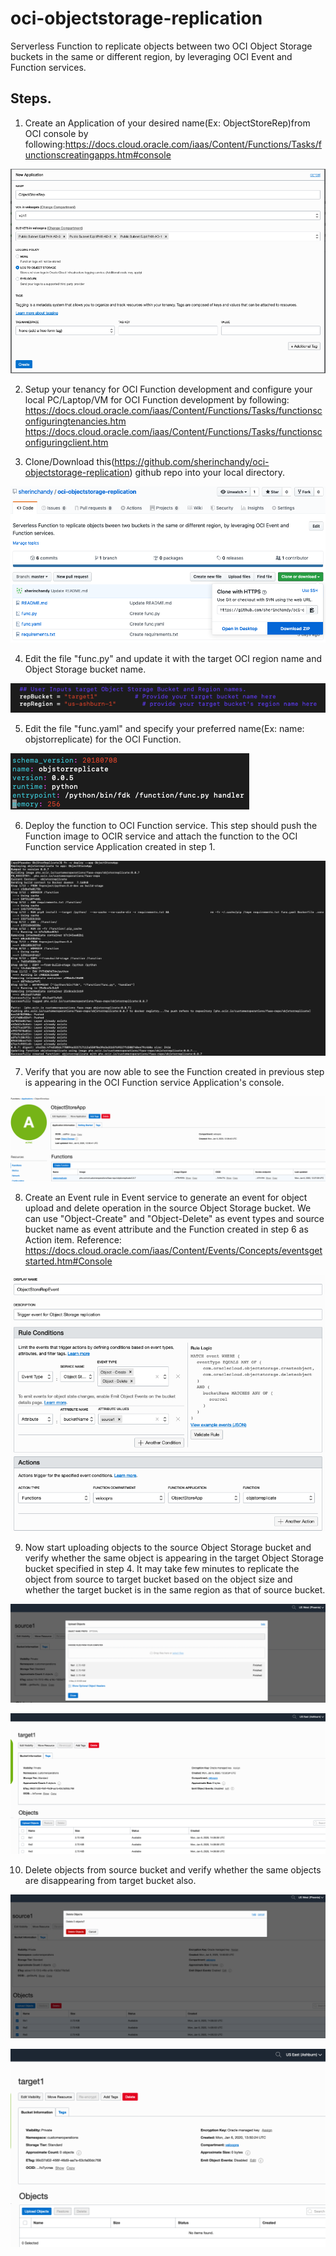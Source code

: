 # oci-objectstorage-replication
Serverless Function to replicate objects between two OCI Object Storage buckets in the same or different region, by leveraging OCI Event and Function services.

## Steps.

1. Create an Application of your desired name(Ex: ObjectStoreRep)from OCI console by following:https://docs.cloud.oracle.com/iaas/Content/Functions/Tasks/functionscreatingapps.htm#console

![](images/AppCreate.png)

2. Setup your tenancy for OCI Function development and configure your local PC/Laptop/VM for OCI Function development by following: https://docs.cloud.oracle.com/iaas/Content/Functions/Tasks/functionsconfiguringtenancies.htm https://docs.cloud.oracle.com/iaas/Content/Functions/Tasks/functionsconfiguringclient.htm

3. Clone/Download this(https://github.com/sherinchandy/oci-objectstorage-replication) github repo into your local directory. 

![](images/GitClone.png)

4. Edit the file "func.py" and update it with the target OCI region name and Object Storage bucket name. 

![](images/FuncPyEdit.png)

5. Edit the file "func.yaml" and specify your preferred name(Ex: name: objstorreplicate) for the OCI Function.

![](images/YaMlEdit.png)

6. Deploy the function to OCI Function service. This step should push the Function image to OCIR service and attach the function to the OCI Function service Application created in step 1.

![](images/FnDeploy.png)

7. Verify that you are now able to see the Function created in previous step is appearing in the OCI Function service Application's console.

![](images/FunctionVerify.png)

8. Create an Event rule in Event service to generate an event for object upload and delete operation in the source Object Storage bucket. We can use "Object-Create" and "Object-Delete" as event types and source bucket name as event attribute and the Function created in step 6 as Action item. Reference: https://docs.cloud.oracle.com/iaas/Content/Events/Concepts/eventsgetstarted.htm#Console

![](images/EventCreate.png)

9. Now start uploading objects to the source Object Storage bucket and verify whether the same object is appearing in the target Object Storage bucket specified in step 4. It may take few minutes to replicate the object from source to target bucket based on the object size and whether the target bucket is in the same region as that of source bucket.

![](images/ObjectsUpload.png)


![](images/TargetBucketCheck1.png)

10. Delete objects from source bucket and verify whether the same objects are disappearing from target bucket also.

![](images/DeleteObject.png)


![](images/TargetBucketCheck2.png)
